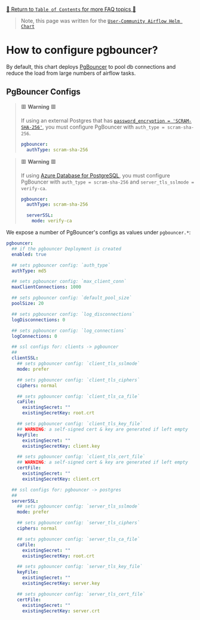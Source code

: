 [🔗 Return to `Table of Contents` for more FAQ topics 🔗](https://github.com/airflow-helm/charts/tree/main/charts/airflow#frequently-asked-questions)

> Note, this page was written for the [`User-Community Airflow Helm Chart`](https://github.com/airflow-helm/charts/tree/main/charts/airflow)

# How to configure pgbouncer?

By default, this chart deploys [PgBouncer](https://www.pgbouncer.org/) to pool db connections and reduce the load from large numbers of airflow tasks.

## PgBouncer Configs

> 🟥 __Warning__ 🟥
>
> If using an external Postgres that has [`password_encryption = 'SCRAM-SHA-256'`](https://www.postgresql.org/docs/current/runtime-config-connection.html#GUC-PASSWORD-ENCRYPTION), you must configure PgBouncer with `auth_type = scram-sha-256`.
>
> ```yaml
> pgbouncer:
>   authType: scram-sha-256
> ```

> 🟥 __Warning__ 🟥
>
> If using [Azure Database for PostgreSQL](https://azure.microsoft.com/en-au/services/postgresql/), you must configure PgBouncer with `auth_type = scram-sha-256` and `server_tls_sslmode = verify-ca`.
>
> ```yaml
> pgbouncer:
>   authType: scram-sha-256
>
>   serverSSL:
>     mode: verify-ca
> ```

We expose a number of PgBouncer's configs as values under `pgbouncer.*`:

```yaml
pgbouncer:
  ## if the pgbouncer Deployment is created
  enabled: true

  ## sets pgbouncer config: `auth_type`
  authType: md5

  ## sets pgbouncer config: `max_client_conn`
  maxClientConnections: 1000

  ## sets pgbouncer config: `default_pool_size`
  poolSize: 20

  ## sets pgbouncer config: `log_disconnections`
  logDisconnections: 0

  ## sets pgbouncer config: `log_connections`
  logConnections: 0

  ## ssl configs for: clients -> pgbouncer
  ##
  clientSSL:
    ## sets pgbouncer config: `client_tls_sslmode`
    mode: prefer

    ## sets pgbouncer config: `client_tls_ciphers`
    ciphers: normal

    ## sets pgbouncer config: `client_tls_ca_file`
    caFile:
      existingSecret: ""
      existingSecretKey: root.crt

    ## sets pgbouncer config: `client_tls_key_file`
    ## WARNING: a self-signed cert & key are generated if left empty
    keyFile:
      existingSecret: ""
      existingSecretKey: client.key

    ## sets pgbouncer config: `client_tls_cert_file`
    ## WARNING: a self-signed cert & key are generated if left empty
    certFile:
      existingSecret: ""
      existingSecretKey: client.crt

  ## ssl configs for: pgbouncer -> postgres
  ##
  serverSSL:
    ## sets pgbouncer config: `server_tls_sslmode`
    mode: prefer

    ## sets pgbouncer config: `server_tls_ciphers`
    ciphers: normal

    ## sets pgbouncer config: `server_tls_ca_file`
    caFile:
      existingSecret: ""
      existingSecretKey: root.crt

    ## sets pgbouncer config: `server_tls_key_file`
    keyFile:
      existingSecret: ""
      existingSecretKey: server.key

    ## sets pgbouncer config: `server_tls_cert_file`
    certFile:
      existingSecret: ""
      existingSecretKey: server.crt

```
